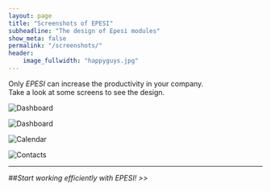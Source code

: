 ```yaml
---
layout: page
title: "Screenshots of EPESI"
subheadline: "The design of Epesi modules"
show_meta: false
permalink: "/screenshots/"
header:
    image_fullwidth: "happyguys.jpg"
---
```



Only *EPESI* can increase the productivity in your company.  
Take a look at some screens to see the design.


![Dashboard]({{site.urlimg}}/screenshots/dashboard_1.png)

![Dashboard]({{site.urlimg}}/screenshots/dashboard_2.png)

![Calendar]({{site.urlimg}}/screenshots/calendar.png)

![Contacts]({{site.urlimg}}/screenshots/records_browsing.png)


----------

##*Start working efficiently with EPESI! >>*